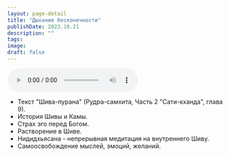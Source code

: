 ```yaml
---
layout: page-detail
title: "Дыхание бесконечности"
publishDate: 2023.10.21
description: ""
tags:
image:
draft: false
---
```


<audio title="2023.10.21 - Дыхание бесконечности.mp3" src="https://filer-api.advayta.org/v1.0/public/files/73907" controls=""></audio>

* Текст "Шива-пурана" (Рудра-самхита, Часть 2 "Сати-кханда", глава 9).
* История Шивы и Камы.
* Страх эго перед Богом.
* Растворение в Шиве.
* Нидидхьясана - непрерывная медитация на внутреннего Шиву.
* Самоосвобождение мыслей, эмоций, желаний.

  
